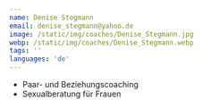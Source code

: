 ```yaml
---
name: Denise Stegmann
email: denise_stegmann@yahoo.de
image: /static/img/coaches/Denise_Stegmann.jpg
webp: /static/img/coaches/Denise_Stegmann.webp
tags: ''
languages: 'de'
---
```


<ul><li>Paar- und Beziehungscoaching</li><li>Sexualberatung für Frauen</li></ul>
